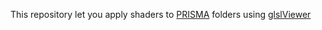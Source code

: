 This repository let you apply shaders to [PRISMA](https://github.com/patriciogonzalezvivo/prisma) folders using [glslViewer](https://github.com/patriciogonzalezvivo/glslViewer)
